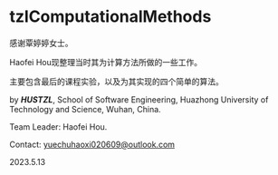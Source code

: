 # tzlComputationalMethods

感谢覃婷婷女士。

Haofei Hou现整理当时其为计算方法所做的一些工作。

主要包含最后的课程实验，以及为其实现的四个简单的算法。

by ***HUSTZL***, School of Software Engineering, Huazhong University of Technology and Science, Wuhan, China.

Team Leader: Haofei Hou.

Contact: [yuechuhaoxi020609@outlook.com](mailto:yuechuhaoxi020609@outlook.com)

2023.5.13

